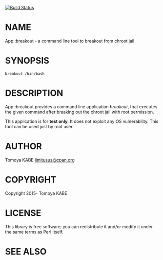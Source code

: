 [![Build Status](https://travis-ci.org/limitusus/p5-App-breakout.svg)](https://travis-ci.org/limitusus/p5-App-breakout)

# NAME

App::breakout - a command line tool to breakout from chroot jail

# SYNOPSIS

    breakout /bin/bash

# DESCRIPTION

App::breakout provides a command line application _breakout_,
that executes the given command after breaking out the chroot jail
with root permission.

This application is for __test only__. It does not exploit any OS vulnerability.
This tool can be used just by root user.

# AUTHOR

Tomoya KABE <limitusus@cpan.org>

# COPYRIGHT

Copyright 2015- Tomoya KABE

# LICENSE

This library is free software; you can redistribute it and/or modify
it under the same terms as Perl itself.

# SEE ALSO
